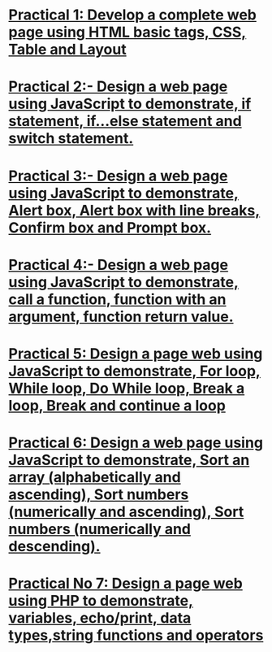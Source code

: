 # <a href="">Practical 1: Develop a complete web page using HTML basic tags, CSS, Table and Layout </a>
# <a href="">Practical 2:- Design a web page using JavaScript to demonstrate, if statement, if…else statement and switch statement.</a>
# <a href="">Practical 3:- Design a web page using JavaScript to demonstrate, Alert box, Alert box with line breaks, Confirm box and Prompt box. </a>
# <a href="">Practical 4:- Design a web page using JavaScript to demonstrate, call a function, function with an argument, function return value.</a>
# <a href="">Practical 5: Design a page web using JavaScript to demonstrate, For loop, While loop, Do While loop, Break a loop, Break and continue a loop </a>
# <a href="">Practical 6: Design a web page using JavaScript to demonstrate, Sort an array (alphabetically and ascending), Sort numbers (numerically and ascending), Sort numbers (numerically and descending). </a>
# <a href="">Practical No 7: Design a page web using PHP to demonstrate, variables, echo/print, data types,string functions and operators </a>

